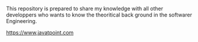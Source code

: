 
This repository is prepared to share my knowledge with all other developpers who wants to know the theoritical back ground in the softwarer Engineering.


https://www.javatpoint.com


